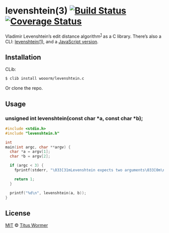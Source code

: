 # levenshtein(3) [![Build Status](https://img.shields.io/travis/wooorm/levenshtein.c.svg?style=flat)](https://travis-ci.org/wooorm/levenshtein.c) [![Coverage Status](https://img.shields.io/coveralls/wooorm/levenshtein.c.svg?style=flat)](https://coveralls.io/r/wooorm/levenshtein.c?branch=master)

Vladimir Levenshtein’s edit distance algorithm<sup>[1](http://en.wikipedia.org/wiki/Levenshtein_distance)</sup> as a C library. There’s also a CLI: [levenshtein(1)](https://github.com/wooorm/levenshtein), and a [JavaScript version](https://github.com/wooorm/levenshtein-edit-distance).

## Installation

CLib:

```sh
$ clib install wooorm/levenshtein.c
```

Or clone the repo.

## Usage

### unsigned int levenshtein(const char *a, const char *b);

```c
#include <stdio.h>
#include "levenshtein.h"

int
main(int argc, char **argv) {
  char *a = argv[1];
  char *b = argv[2];

  if (argc < 3) {
    fprintf(stderr, "\033[31mLevenshtein expects two arguments\033[0m\n");

    return 1;
  }

  printf("%d\n", levenshtein(a, b));
}
```

## License

[MIT](LICENSE) © [Titus Wormer](http://wooorm.com)
